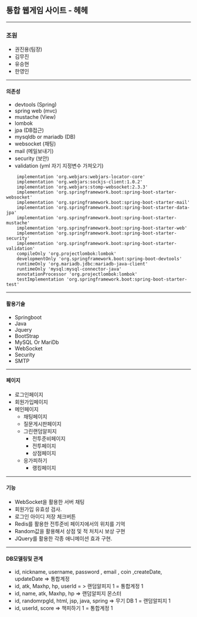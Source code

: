## 통합 웹게임 사이트  - 헤헤
---
### 조원
- 권진용(팀장)
- 김무진
- 유승현
- 한영인
---
#### 의존성
- devtools (Spring)
- spring web (mvc)
- mustache (View)
- lombok 
- jpa (DB접근)
- mysqldb or mariadb (DB)
- websocket (채팅)
- mail (메일보내기)
- security (보안)
- validation (yml 자기 지정변수 가져오기)
```
    implementation 'org.webjars:webjars-locator-core'
	implementation 'org.webjars:sockjs-client:1.0.2'
	implementation 'org.webjars:stomp-websocket:2.3.3'
	implementation 'org.springframework.boot:spring-boot-starter-websocket'
	implementation 'org.springframework.boot:spring-boot-starter-mail'
	implementation 'org.springframework.boot:spring-boot-starter-data-jpa'
	implementation 'org.springframework.boot:spring-boot-starter-mustache'
	implementation 'org.springframework.boot:spring-boot-starter-web'
	implementation 'org.springframework.boot:spring-boot-starter-security'
	implementation 'org.springframework.boot:spring-boot-starter-validation'
	compileOnly 'org.projectlombok:lombok'
	developmentOnly 'org.springframework.boot:spring-boot-devtools'
	runtimeOnly 'org.mariadb.jdbc:mariadb-java-client'
	runtimeOnly 'mysql:mysql-connector-java'
	annotationProcessor 'org.projectlombok:lombok'
	testImplementation 'org.springframework.boot:spring-boot-starter-test'
```
---
#### 활용기술
- Springboot 
- Java
- Jquery
- BootStrap
- MySQL Or MariDb
- WebSocket
- Security
- SMTP
---
#### 페이지 
+ 로그인페이지
+ 회원가입페이지
+ 메인페이지
    + 채팅페이지
    + 질문게시판페이지
    + 그린랜덤알피지
        + 전투준비페이지
        + 전투페이지
        + 상점페이지
    + 응가피하기
        + 랭킹페이지
---
#### 기능
- WebSocket을 활용한 서버 채팅
- 회원가입 유효성 검사.
- 로그인 아이디 저장 체크버튼
- Redis를 활용한 전투준비 페이지에서의 위치를 기억
- Random값을 활용해서 상점 및 적 처치시 보상 구현
- JQuery를 활용한 각종 애니메이션 효과 구현.
---
#### DB모델링및 관계
- id, nickname, username, password , email , coin ,createDate, updateDate => 통합계정
- id, atk, Maxhp, hp, userId = > 랜덤알피지 1 = 통합계정 1
- id, name, atk, Maxhp, hp => 랜덤알피지 몬스터
- id, randomrpgId, html, jsp, java, spring => 무기 DB 1 = 랜덤알피지 1
- id, userId, score => 책피하기 1 = 통합계정 1